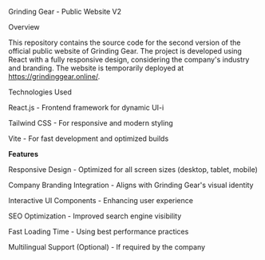 Grinding Gear - Public Website V2

Overview

This repository contains the source code for the second version of the official public website of Grinding Gear. The project is developed using React with a fully responsive design, considering the company's industry and branding. The website is temporarily deployed at https://grindinggear.online/.

Technologies Used

React.js - Frontend framework for dynamic UI-i

Tailwind CSS - For responsive and modern styling

Vite - For fast development and optimized builds

**Features**

Responsive Design - Optimized for all screen sizes (desktop, tablet, mobile)

Company Branding Integration - Aligns with Grinding Gear's visual identity

Interactive UI Components - Enhancing user experience

SEO Optimization - Improved search engine visibility

Fast Loading Time - Using best performance practices

Multilingual Support (Optional) - If required by the company
